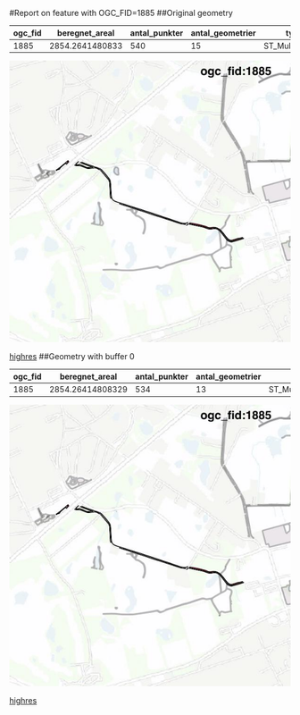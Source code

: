 #Report on feature with OGC_FID=1885
##Original geometry



| ogc_fid | beregnet_areal  | antal_punkter | antal_geometrier |      type       |
|---------|-----------------|---------------|------------------|-----------------|
|    1885 | 2854.2641480833 |           540 |               15 | ST_MultiPolygon|
![geom](../images/1885_invalid.jpg)


[highres](https://raw.githubusercontent.com/Septima/herlev/master/images/1885_invalid.jpg)
##Geometry with buffer 0



| ogc_fid |  beregnet_areal  | antal_punkter | antal_geometrier |      type       |
|---------|------------------|---------------|------------------|-----------------|
|    1885 | 2854.26414808329 |           534 |               13 | ST_MultiPolygon|
![geom](../images/1885_buffer0.jpg)


[highres](https://raw.githubusercontent.com/Septima/herlev/master/images/1885_buffer0_highres.jpg)
